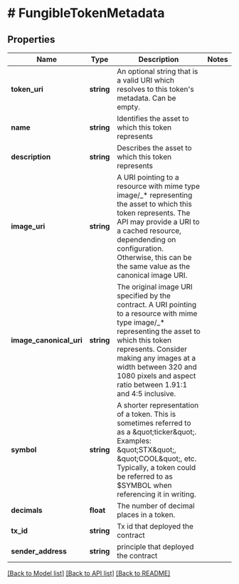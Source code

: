 # # FungibleTokenMetadata

## Properties

Name | Type | Description | Notes
------------ | ------------- | ------------- | -------------
**token_uri** | **string** | An optional string that is a valid URI which resolves to this token&#39;s metadata. Can be empty. |
**name** | **string** | Identifies the asset to which this token represents |
**description** | **string** | Describes the asset to which this token represents |
**image_uri** | **string** | A URI pointing to a resource with mime type image/_* representing the asset to which this token represents. The API may provide a URI to a cached resource, dependending on configuration. Otherwise, this can be the same value as the canonical image URI. |
**image_canonical_uri** | **string** | The original image URI specified by the contract. A URI pointing to a resource with mime type image/_* representing the asset to which this token represents. Consider making any images at a width between 320 and 1080 pixels and aspect ratio between 1.91:1 and 4:5 inclusive. |
**symbol** | **string** | A shorter representation of a token. This is sometimes referred to as a \&quot;ticker\&quot;. Examples: \&quot;STX\&quot;, \&quot;COOL\&quot;, etc. Typically, a token could be referred to as $SYMBOL when referencing it in writing. |
**decimals** | **float** | The number of decimal places in a token. |
**tx_id** | **string** | Tx id that deployed the contract |
**sender_address** | **string** | principle that deployed the contract |

[[Back to Model list]](../../README.md#models) [[Back to API list]](../../README.md#endpoints) [[Back to README]](../../README.md)
